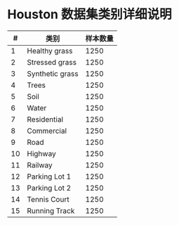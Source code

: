 # Houston 数据集类别详细说明

| #   | 类别                           | 样本数量 |
|-----|-------------------------------|----------|
| 1   | Healthy grass                 | 1250     |
| 2   | Stressed grass                | 1250     |
| 3   | Synthetic grass               | 1250     |
| 4   | Trees                         | 1250     |
| 5   | Soil                          | 1250     |
| 6   | Water                         | 1250     |
| 7   | Residential                   | 1250     |
| 8   | Commercial                    | 1250     |
| 9   | Road                          | 1250     |
| 10  | Highway                       | 1250     |
| 11  | Railway                       | 1250     |
| 12  | Parking Lot 1                 | 1250     |
| 13  | Parking Lot 2                 | 1250     |
| 14  | Tennis Court                  | 1250     |
| 15  | Running Track                 | 1250     |
